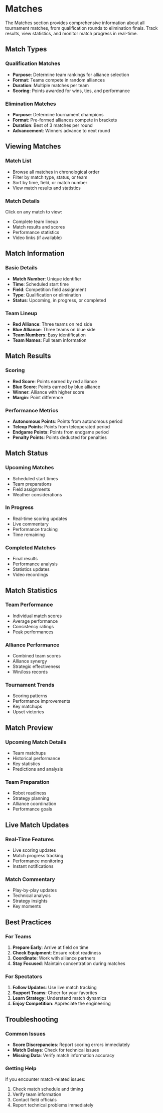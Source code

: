 # Matches

The Matches section provides comprehensive information about all tournament matches, from qualification rounds to elimination finals. Track results, view statistics, and monitor match progress in real-time.

## Match Types

### Qualification Matches

- **Purpose**: Determine team rankings for alliance selection
- **Format**: Teams compete in random alliances
- **Duration**: Multiple matches per team
- **Scoring**: Points awarded for wins, ties, and performance

### Elimination Matches

- **Purpose**: Determine tournament champions
- **Format**: Pre-formed alliances compete in brackets
- **Duration**: Best of 3 matches per round
- **Advancement**: Winners advance to next round

## Viewing Matches

### Match List

- Browse all matches in chronological order
- Filter by match type, status, or team
- Sort by time, field, or match number
- View match results and statistics

### Match Details

Click on any match to view:

- Complete team lineup
- Match results and scores
- Performance statistics
- Video links (if available)

## Match Information

### Basic Details

- **Match Number**: Unique identifier
- **Time**: Scheduled start time
- **Field**: Competition field assignment
- **Type**: Qualification or elimination
- **Status**: Upcoming, in progress, or completed

### Team Lineup

- **Red Alliance**: Three teams on red side
- **Blue Alliance**: Three teams on blue side
- **Team Numbers**: Easy identification
- **Team Names**: Full team information

## Match Results

### Scoring

- **Red Score**: Points earned by red alliance
- **Blue Score**: Points earned by blue alliance
- **Winner**: Alliance with higher score
- **Margin**: Point difference

### Performance Metrics

- **Autonomous Points**: Points from autonomous period
- **Teleop Points**: Points from teleoperated period
- **Endgame Points**: Points from endgame period
- **Penalty Points**: Points deducted for penalties

## Match Status

### Upcoming Matches

- Scheduled start times
- Team preparations
- Field assignments
- Weather considerations

### In Progress

- Real-time scoring updates
- Live commentary
- Performance tracking
- Time remaining

### Completed Matches

- Final results
- Performance analysis
- Statistics updates
- Video recordings

## Match Statistics

### Team Performance

- Individual match scores
- Average performance
- Consistency ratings
- Peak performances

### Alliance Performance

- Combined team scores
- Alliance synergy
- Strategic effectiveness
- Win/loss records

### Tournament Trends

- Scoring patterns
- Performance improvements
- Key matchups
- Upset victories

## Match Preview

### Upcoming Match Details

- Team matchups
- Historical performance
- Key statistics
- Predictions and analysis

### Team Preparation

- Robot readiness
- Strategy planning
- Alliance coordination
- Performance goals

## Live Match Updates

### Real-Time Features

- Live scoring updates
- Match progress tracking
- Performance monitoring
- Instant notifications

### Match Commentary

- Play-by-play updates
- Technical analysis
- Strategy insights
- Key moments

## Best Practices

### For Teams

1. **Prepare Early**: Arrive at field on time
2. **Check Equipment**: Ensure robot readiness
3. **Coordinate**: Work with alliance partners
4. **Stay Focused**: Maintain concentration during matches

### For Spectators

1. **Follow Updates**: Use live match tracking
2. **Support Teams**: Cheer for your favorites
3. **Learn Strategy**: Understand match dynamics
4. **Enjoy Competition**: Appreciate the engineering

## Troubleshooting

### Common Issues

- **Score Discrepancies**: Report scoring errors immediately
- **Match Delays**: Check for technical issues
- **Missing Data**: Verify match information accuracy

### Getting Help

If you encounter match-related issues:

1. Check match schedule and timing
2. Verify team information
3. Contact field officials
4. Report technical problems immediately
